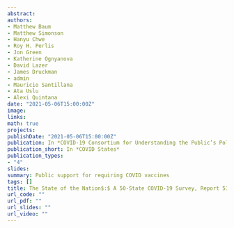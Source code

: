 ```yaml
---
abstract: 
authors:
- Matthew Baum
- Matthew Simonson
- Hanyu Chwe
- Roy H. Perlis
- Jon Green
- Katherine Ognyanova
- David Lazer
- James Druckman
- admin
- Mauricio Santillana
- Ata Uslu
- Alexi Quintana
date: "2021-05-06T15:00:00Z"
image:
links:
math: true
projects:
publishDate: "2021-05-06T15:00:00Z"
publication: In *COVID-19 Consortium for Understanding the Public’s Policy Preferences Across States*
publication_short: In *COVID States*
publication_types:
- "4"
slides: 
summary: Public support for requiring COVID vaccines
tags: []
title: The State of the Nation$:$ A 50-State COVID-19 Survey, Report 53$:$ Public Support for Vaccine Passports
url_code: ""
url_pdf: ""
url_slides: ""
url_video: ""
---
```


